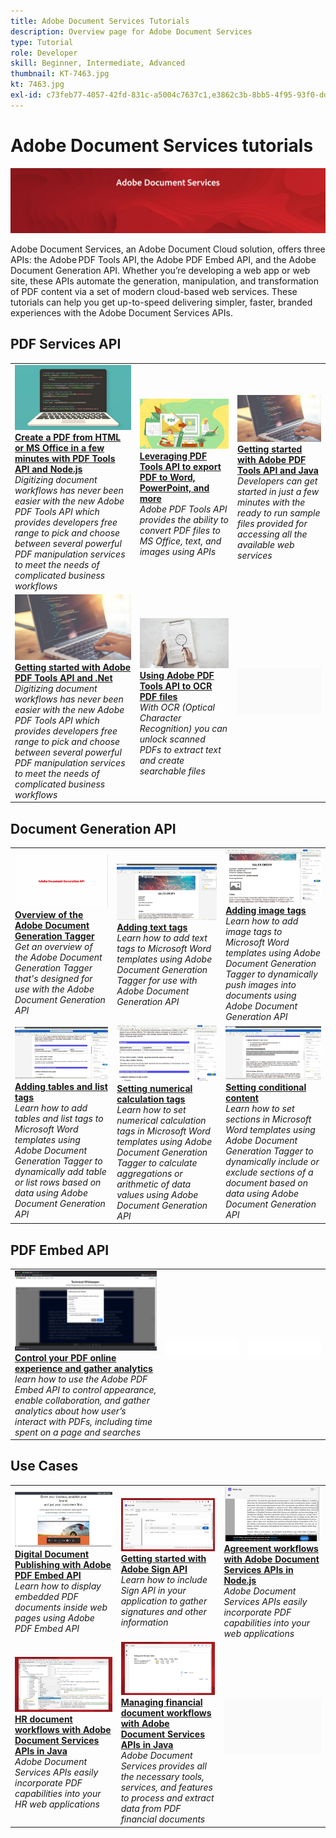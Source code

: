```yaml
---
title: Adobe Document Services Tutorials
description: Overview page for Adobe Document Services
type: Tutorial
role: Developer
skill: Beginner, Intermediate, Advanced
thumbnail: KT-7463.jpg
kt: 7463.jpg
exl-id: c73feb77-4057-42fd-831c-a5004c7637c1,e3862c3b-8bb5-4f95-93f0-dd3d4e9e0afa
---
```


# Adobe Document Services tutorials

![Document Services Banner](assets/DS_Hero.jpg)

Adobe Document Services, an Adobe Document Cloud solution, offers three APIs: the Adobe PDF Tools API, the Adobe PDF Embed API, and the Adobe Document Generation API. Whether you’re developing a web app or web site, these APIs automate the generation, manipulation, and transformation of PDF content via a set of modern cloud-based web services. These tutorials can help you get up-to-speed delivering simpler, faster, branded experiences with the Adobe Document Services APIs.

## PDF Services API

<table style="table-layout:fixed">
<tr>
 <td>
   <a href="pdfservices/createpdffromhtml.md">
      <img alt="Create a PDF from HTML or MS Office in a few minutes with PDF Tools API and Node.js" src="assets/PDFServices_GettingStartedNode_thumb.jpg" />
   </a>
    <div>
   <a href="pdfservices/createpdffromhtml.md"><strong>Create a PDF from HTML or MS Office in a few minutes with PDF Tools API and Node.js</strong></a>
    </div>
    <em>Digitizing document workflows has never been easier with the new Adobe PDF Tools API which provides developers free range to pick and choose between several powerful PDF manipulation services to meet the needs of complicated business workflows</em>
    <br>
  </td>
  <td>
   <a href="pdfservices/exportpdf.md">
      <img alt="Leveraging PDF Tools API to export PDF to Word, PowerPoint, and more" src="assets/PDFServices_ExportPDF_thumb.jpg" />
   </a>
    <div>
   <a href="pdfservices/exportpdf.md"><strong>Leveraging PDF Tools API to export PDF to Word, PowerPoint, and more</strong></a>
    </div>
    <em>Adobe PDF Tools API provides the ability to convert PDF files to MS Office, text, and images using APIs</em>
    <br>
  </td>
  <td>
   <a href="pdfservices/gettingstartedjava.md">
      <img alt="Getting started with Adobe PDF Tools API and Java" src="assets/PDFServices_GettingStartedJAVA_thumb.jpg" />
   </a>
    <div>
   <a href="pdfservices/gettingstartedjava.md"><strong>Getting started with Adobe PDF Tools API and Java</strong></a>
    </div>
    <em>Developers can get started in just a few minutes with the ready to run sample files provided for accessing all the available web services</em>
    <br>
  </td>
</tr>
<tr>
 <td>
   <a href="pdfservices/gettingstartednet.md">
      <img alt="Getting started with Adobe PDF Tools API and .Net" src="assets/PDFServices_GettingStartedNET_thumb.jpg" />
   </a>
    <div>
   <a href="pdfservices/gettingstartednet.md"><strong>Getting started with Adobe PDF Tools API and .Net</strong></a>
    </div>
    <em>Digitizing document workflows has never been easier with the new Adobe PDF Tools API which provides developers free range to pick and choose between several powerful PDF manipulation services to meet the needs of complicated business workflows</em>
    <br>
  </td>
  <td>
   <a href="pdfservices/ocr.md">
      <img alt="Using Adobe PDF Tools API to OCR PDF files" src="assets/PDFServices_OCR_Thumb.jpg" />
   </a>
    <div>
   <a href="pdfservices/ocr.md"><strong>Using Adobe PDF Tools API to OCR PDF files</strong></a>
    </div>
    <em>With OCR (Optical Character Recognition) you can unlock scanned PDFs to extract text and create searchable files</em>
    <br>
  </td>
  <td>
    <img alt="Spacer" src="assets/GrayBanner_Placeholder.png" />
    <div>
    <br>
  </td>
</tr>
</table>

## Document Generation API

<table style="table-layout:fixed">
<tr>
 <td>
   <a href="docgen/taggeroverview.md">
      <img alt="Overview of the Adobe Document Generation Tagger" src="docgen/assets/Taggeroverview_thumb.jpg" />
   </a>
    <div>
   <a href="docgen/taggeroverview.md"><strong>Overview of the Adobe Document Generation Tagger</strong></a>
    </div>
    <em>Get an overview of the Adobe Document Generation Tagger that's designed for use with the Adobe Document Generation API</em>
    <br>
  </td>
  <td>
   <a href="docgen/taggeraddtexttags.md">
      <img alt="Adding text tags" src="docgen/assets/Taggertexttags_thumb.jpg" />
   </a>
    <div>
   <a href="docgen/taggeraddtexttags.md"><strong>Adding text tags</strong></a>
    </div>
    <em>Learn how to add text tags to Microsoft Word templates using Adobe Document Generation Tagger for use with Adobe Document Generation API</em>
    <br>
  </td>
  <td>
   <a href="docgen/taggeraddimagetags.md">
      <img alt="Adding image tags" src="docgen/assets/Taggerimagetags_thumb.jpg" />
   </a>
    <div>
   <a href="docgen/taggeraddimagetags.md"><strong>Adding image tags</strong></a>
    </div>
    <em>Learn how to add image tags to Microsoft Word templates using Adobe Document Generation Tagger to dynamically push images into documents using Adobe Document Generation API</em>
    <br>
  </td>
</tr>
<tr>
 <td>
   <a href="docgen/taggertables.md">
      <img alt="Adding tables and list tags" src="docgen/assets/Taggertables_thumb.jpg" />
   </a>
    <div>
   <a href="docgen/taggertables.md"><strong>Adding tables and list tags</strong></a>
    </div>
    <em>Learn how to add tables and list tags to Microsoft Word templates using Adobe Document Generation Tagger to dynamically add table or list rows based on data using Adobe Document Generation API</em>
    <br>
  </td>
  <td>
   <a href="docgen/taggercalculations.md">
      <img alt="Setting numerical calculation tags" src="docgen/assets/Taggercalculations_thumb.jpg" />
   </a>
    <div>
   <a href="docgen/taggercalculations.md"><strong>Setting numerical calculation tags</strong></a>
    </div>
    <em>Learn how to set numerical calculation tags in Microsoft Word templates using Adobe Document Generation Tagger to calculate aggregations or arithmetic of data values using Adobe Document Generation API</em>
    <br>
  </td>
  <td>
   <a href="docgen/taggerconditional.md">
      <img alt="Setting conditional content" src="docgen/assets/Taggerconditional_thumb.jpg" />
   </a>
    <div>
   <a href="docgen/taggerconditional.md"><strong>Setting conditional content</strong></a>
    </div>
    <em>Learn how to set sections in Microsoft Word templates using Adobe Document Generation Tagger to dynamically include or exclude sections of a document based on data using Adobe Document Generation API</em>
    <br>
  </td>
</tr>
</table>

## PDF Embed API

<table style="table-layout:fixed">
<tr>
 <td>
   <a href="pdfembed/controlpdfexperience.md">
      <img alt="Control your PDF online experience and gather analytics" src="assets/ControlPDF_thumb.png" />
   </a>
    <div>
   <a href="pdfembed/controlpdfexperience.md"><strong>Control your PDF online experience and gather analytics</strong></a>
    </div>
    <em>learn how to use the Adobe PDF Embed API to control appearance, enable collaboration, and gather analytics about how user’s interact with PDFs, including time spent on a page and searches</em>
    <br>
  </td>
  <td>
    <img alt="Spacer" src="assets/WhiteBanner_Placeholder.png" />
    <div>
    <br>
  </td>
  <td>
    <img alt="Spacer" src="assets/WhiteBanner_Placeholder.png" />
    <div>
    <br>
  </td>
</tr>
</table>

## Use Cases

<table style="table-layout:fixed">
<tr>
 <td>
   <a href="usecases/ddppdfembedapi.md">
      <img alt="Digital Document Publishing with Adobe PDF Embed API" src="assets/ddp_thumb.jpg" />
   </a>
    <div>
   <a href="usecases/ddppdfembedapi.md"><strong>Digital Document Publishing with Adobe PDF Embed API</strong></a>
    </div>
    <em>Learn how to display embedded PDF documents inside web pages using Adobe PDF Embed API</em>
    <br>
  </td>
  <td>
   <a href="usecases/signapi.md">
      <img alt="Getting started with Adobe Sign API" src="assets/GSASAPI_thumb.jpg" />
   </a>
    <div>
   <a href="usecases/signapi.md"><strong>Getting started with Adobe Sign API</strong></a>
    </div>
    <em>Learn how to include Sign API in your application to gather signatures and other information</em>
    <br>
  </td>
  <td>
   <a href="usecases/AgreementWorkflowsNodejs.md">
      <img alt="Agreement workflows with Adobe Document Services APIs in Node.js" src="assets/AWNjs_thumb.png" />
   </a>
    <div>
   <a href="usecases/AgreementWorkflowsNodejs.md"><strong>Agreement workflows with Adobe Document Services APIs in Node.js</strong></a>
    </div>
    <em>Adobe Document Services APIs easily incorporate PDF capabilities into your web applications</em>
    <br>
  </td>
</tr>
<tr>
   <td>
   <a href="usecases/HRAgreementWorkflowsJava.md">
      <img alt="HR document workflows with Adobe Document Services APIs in Java" src="assets/HRWJ_thumb.jpg" />
   </a>
    <div>
   <a href="usecases/HRAgreementWorkflowsJava.md"><strong>HR document workflows with Adobe Document Services APIs in Java</strong></a>
    </div>
    <em>Adobe Document Services APIs easily incorporate PDF capabilities into your HR web applications</em>
    <br>
  </td>
  <td>
   <a href="usecases/FinanceWorkflowsJava.md">
      <img alt="Managing financial document workflows with Adobe Document Services APIs in Java" src="assets/FAWJ_thumb.jpg" />
   </a>
    <div>
   <a href="usecases/FinanceWorkflowsJava.md"><strong>Managing financial document workflows with Adobe Document Services APIs in Java</strong></a>
    </div>
    <em>Adobe Document Services provides all the necessary tools, services, and features to process and extract data from PDF financial documents</em>
    <br>
  </td>
  <td>
    <img alt="Spacer" src="assets/GrayBanner_Placeholder.png" />
    <div>
    <br>
  </td>
</tr>
</table>